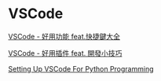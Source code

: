 # VSCode

[VSCode - 好用功能 feat.快捷鍵大全](VSCode%20bda75d445ea14d33930ec1540d03f7b7/VSCode%20-%20%E5%A5%BD%E7%94%A8%E5%8A%9F%E8%83%BD%20feat%20%E5%BF%AB%E6%8D%B7%E9%8D%B5%E5%A4%A7%E5%85%A8%20f7d399846cd7474ba499258d19355e1e.md)

[VSCode - 好用插件 feat. 開發小技巧](VSCode%20bda75d445ea14d33930ec1540d03f7b7/VSCode%20-%20%E5%A5%BD%E7%94%A8%E6%8F%92%E4%BB%B6%20feat%20%E9%96%8B%E7%99%BC%E5%B0%8F%E6%8A%80%E5%B7%A7%20e7a6543a2c8544ee8d9cba98388cb57f.md)

[Setting Up VSCode For Python Programming](VSCode%20bda75d445ea14d33930ec1540d03f7b7/Setting%20Up%20VSCode%20For%20Python%20Programming%20b27d15287d0b450a9b5ebff39f4054fb.md)